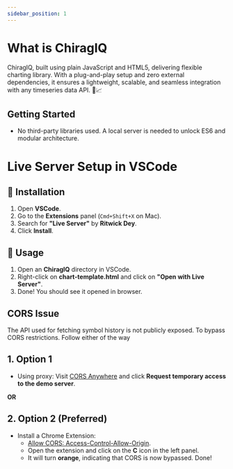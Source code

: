 ```yaml
---
sidebar_position: 1
---
```


# What is ChiragIQ

ChiragIQ, built using plain JavaScript and HTML5, delivering flexible charting library. With a plug-and-play setup and zero external dependencies, it ensures a lightweight, scalable, and seamless integration with any timeseries data API. 🚀📈

## Getting Started
- No third-party libraries used. A local server is needed to unlock ES6 and modular architecture.

# Live Server Setup in VSCode

## 🔹 Installation  
1. Open **VSCode**.  
2. Go to the **Extensions** panel (`Cmd+Shift+X` on Mac).  
3. Search for **"Live Server"** by **Ritwick Dey**.  
4. Click **Install**.

## 🚀 Usage  
1. Open an **ChiragIQ** directory in VSCode.  
2. Right-click on **chart-template.html** and click on **"Open with Live Server"**.  
3. Done! You should see it opened in browser.  


## CORS Issue 
The API used for fetching symbol history is not publicly exposed. To bypass CORS restrictions. Follow either of the way

## 1. Option 1
- Using proxy: Visit [CORS Anywhere](https://cors-anywhere.herokuapp.com/corsdemo) and click **Request temporary access to the demo server**.

**OR**
## 2. Option 2 (Preferred)
- Install a Chrome Extension:  
  - [Allow CORS: Access-Control-Allow-Origin](https://chromewebstore.google.com/detail/allow-cors-access-control/lhobafahddgcelffkeicbaginigeejlf?hl=en).  
  - Open the extension and click on the **C** icon in the left panel.  
  - It will turn **orange**, indicating that CORS is now bypassed. Done!
